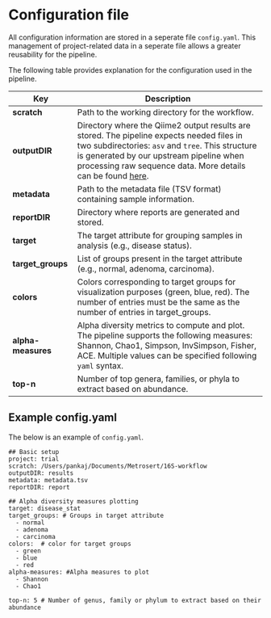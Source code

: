 # Configuration file
All configuration information are stored in a seperate file `config.yaml`. This management of project-related data in a seperate file allows a greater reusability for the pipeline. 

The following table provides explanation for the configuration used in the pipeline.

| **Key**         | **Description** |
|-----------------|-------------|
| **scratch**       | Path to the working directory for the workflow. |
| **outputDIR**     | Directory where the Qiime2 output results are stored. The pipeline expects needed files in two subdirectories: `asv` and `tree`. This structure is generated by our upstream pipeline when processing raw sequence data. More details can be found [here](https://pankajchejara23.github.io/16S-workflow/). |
| **metadata**      | Path to the metadata file (TSV format) containing sample information. |
| **reportDIR**     | Directory where reports are generated and stored. |
| **target**        | The target attribute for grouping samples in analysis (e.g., disease status). |
| **target_groups** | List of groups present in the target attribute (e.g., normal, adenoma, carcinoma). |
| **colors**        | Colors corresponding to target groups for visualization purposes (green, blue, red). The number of entries must be the same as the number of entries in target_groups. |
| **alpha-measures**| Alpha diversity metrics to compute and plot. The pipeline supports the following measures: Shannon, Chao1, Simpson, InvSimpson, Fisher, ACE. Multiple values can be specified following `yaml` syntax. |
| **top-n**         | Number of top genera, families, or phyla to extract based on abundance. |


## Example config.yaml
The below is an example of `config.yaml`.
```{.yaml}
## Basic setup
project: trial
scratch: /Users/pankaj/Documents/Metrosert/16S-workflow
outputDIR: results
metadata: metadata.tsv
reportDIR: report

## Alpha diversity measures plotting
target: disease_stat
target_groups: # Groups in target attribute
  - normal
  - adenoma
  - carcinoma
colors:  # color for target groups
  - green
  - blue
  - red
alpha-measures: #Alpha measures to plot
  - Shannon
  - Chao1

top-n: 5 # Number of genus, family or phylum to extract based on their abundance

```